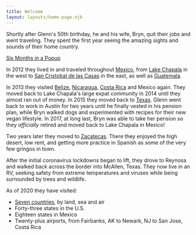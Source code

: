 ```yaml
---
title: Welcome
layout: layouts/home-page.njk
---
```

Shortly after Glenn's 50th birthday, he and his wife, Bryn, quit their jobs and went traveling. They spent the first year seeing the amazing sights and sounds of their home country.

[Six Months in a Popup](/tags/popup/)

In 2012 they lived in and traveled throughout [Mexico](/tags/mexico/), from [Lake Chapala](/tags/chapala/) in the west to [San Cristobal de las Casas](/tags/sancristobal/) in the east, as well as [Guatemala](/tags/guatemala/).

In 2013 they visited [Belize](/tags/belize/), [Nicaragua](/tags/nicaragua/), [Costa Rica](/tags/costa_rica/) and Mexico again. They moved back to Lake Chapala's large expat community in 2014 until they almost ran out of money. In 2015 they moved back to [Texas](/tags/texas/). Glenn went back to work in Austin for two years until he finally vested in his pension plan, while Bryn walked dogs and experimented with recipes for their new vegan lifestyle. In 2017, at long last, Bryn was able to take her pension so they *officially* retired and moved back to Lake Chapala in Mexico!

Two years later they moved to [Zacatecas](/tags/zacatecas/). There they enjoyed the high desert, low rent, and getting more practice in Spanish as some of the very few gringos in town.

After the initial coronavirus lockdowns began to lift, they drove to Reynosa and walked back across the border into McAllen, Texas. They now live in an RV, seeking safety from extreme temperatures and viruses while being surrounded by trees and wildlife.

As of 2020 they have visited:

- <a title="Canada, USA, Mexico, Belize, Guatemala, Nicaragua, Costa Rica" href="#">Seven countries</a>, by land, sea and air
- Forty-three states in the U.S.
- Eighteen states in Mexico
- Twenty-plus airports, from Fairbanks, AK to Newark, NJ to San Jose, Costa Rica